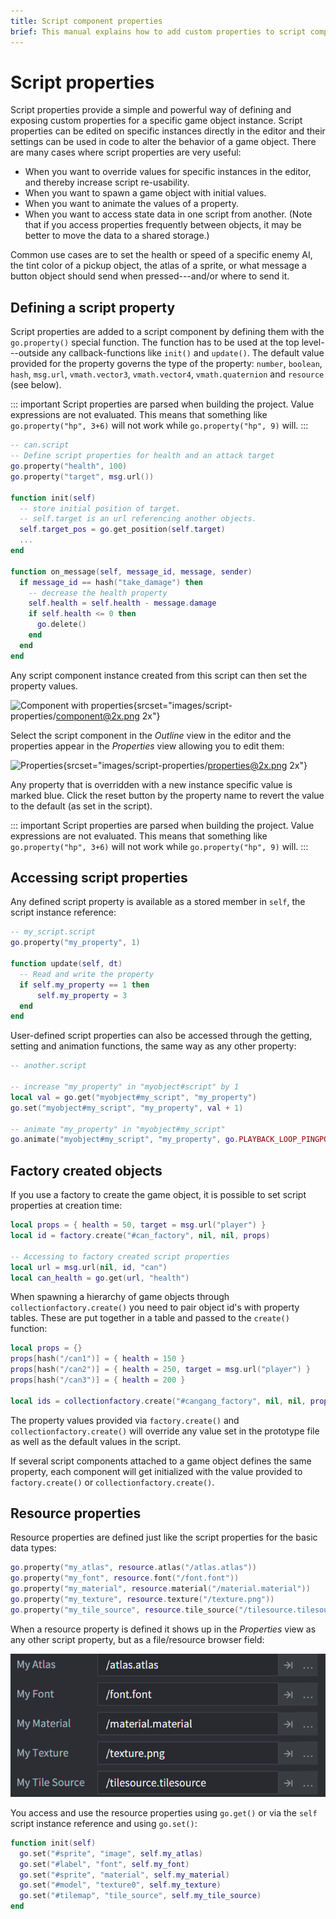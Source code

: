 ```yaml
---
title: Script component properties
brief: This manual explains how to add custom properties to script components and access them from the editor and runtime scripts.
---
```


# Script properties

Script properties provide a simple and powerful way of defining and exposing custom properties for a specific game object instance. Script properties can be edited on specific instances directly in the editor and their settings can be used in code to alter the behavior of a game object. There are many cases where script properties are very useful:

* When you want to override values for specific instances in the editor, and thereby increase script re-usability.
* When you want to spawn a game object with initial values.
* When you want to animate the values of a property.
* When you want to access state data in one script from another. (Note that if you access properties frequently between objects, it may be better to move the data to a shared storage.)

Common use cases are to set the health or speed of a specific enemy AI, the tint color of a pickup object, the atlas of a sprite, or what message a button object should send when pressed---and/or where to send it.

## Defining a script property

Script properties are added to a script component by defining them with the `go.property()` special function. The function has to be used at the top level---outside any callback-functions like `init()` and `update()`. The default value provided for the property governs the type of the property: `number`, `boolean`, `hash`, `msg.url`, `vmath.vector3`, `vmath.vector4`, `vmath.quaternion` and `resource` (see below).

::: important
Script properties are parsed when building the project. Value expressions are not evaluated. This means that something like `go.property("hp", 3+6)` will not work while `go.property("hp", 9)` will.
:::


```lua
-- can.script
-- Define script properties for health and an attack target
go.property("health", 100)
go.property("target", msg.url())

function init(self)
  -- store initial position of target.
  -- self.target is an url referencing another objects.
  self.target_pos = go.get_position(self.target)
  ...
end

function on_message(self, message_id, message, sender)
  if message_id == hash("take_damage") then
    -- decrease the health property
    self.health = self.health - message.damage
    if self.health <= 0 then
      go.delete()
    end
  end
end
```

Any script component instance created from this script can then set the property values.

![Component with properties](images/script-properties/component.png){srcset="images/script-properties/component@2x.png 2x"}

 Select the script component in the *Outline* view in the editor and the properties appear in the *Properties* view allowing you to edit them:

![Properties](images/script-properties/properties.png){srcset="images/script-properties/properties@2x.png 2x"}

Any property that is overridden with a new instance specific value is marked blue. Click the reset button by the property name to revert the value to the default (as set in the script).


::: important
Script properties are parsed when building the project. Value expressions are not evaluated. This means that something like `go.property("hp", 3+6)` will not work while `go.property("hp", 9)` will.
:::

## Accessing script properties

Any defined script property is available as a stored member in `self`, the script instance reference:

```lua
-- my_script.script
go.property("my_property", 1)

function update(self, dt)
  -- Read and write the property
  if self.my_property == 1 then
      self.my_property = 3
  end
end
```

User-defined script properties can also be accessed through the getting, setting and animation functions, the same way as any other property:

```lua
-- another.script

-- increase "my_property" in "myobject#script" by 1
local val = go.get("myobject#my_script", "my_property")
go.set("myobject#my_script", "my_property", val + 1)

-- animate "my_property" in "myobject#my_script"
go.animate("myobject#my_script", "my_property", go.PLAYBACK_LOOP_PINGPONG, 100, go.EASING_LINEAR, 2.0)
```

## Factory created objects

If you use a factory to create the game object, it is possible to set script properties at creation time:

```lua
local props = { health = 50, target = msg.url("player") }
local id = factory.create("#can_factory", nil, nil, props)

-- Accessing to factory created script properties
local url = msg.url(nil, id, "can")
local can_health = go.get(url, "health")
```

When spawning a hierarchy of game objects through `collectionfactory.create()` you need to pair object id's with property tables. These are put together in a table and passed to the `create()` function:

```lua
local props = {}
props[hash("/can1")] = { health = 150 }
props[hash("/can2")] = { health = 250, target = msg.url("player") }
props[hash("/can3")] = { health = 200 }

local ids = collectionfactory.create("#cangang_factory", nil, nil, props)
```

The property values provided via `factory.create()` and `collectionfactory.create()` will override any value set in the prototype file as well as the default values in the script.

If several script components attached to a game object defines the same property, each component will get initialized with the value provided to `factory.create()` or `collectionfactory.create()`.


## Resource properties

Resource properties are defined just like the script properties for the basic data types:

```lua
go.property("my_atlas", resource.atlas("/atlas.atlas"))
go.property("my_font", resource.font("/font.font"))
go.property("my_material", resource.material("/material.material"))
go.property("my_texture", resource.texture("/texture.png"))
go.property("my_tile_source", resource.tile_source("/tilesource.tilesource"))
```

When a resource property is defined it shows up in the *Properties* view as any other script property, but as a file/resource browser field:

![Resource Properties](images/script-properties/resource-properties.png)

You access and use the resource properties using `go.get()` or via the `self` script instance reference and using `go.set()`:

```lua
function init(self)
  go.set("#sprite", "image", self.my_atlas)
  go.set("#label", "font", self.my_font)
  go.set("#sprite", "material", self.my_material)
  go.set("#model", "texture0", self.my_texture)
  go.set("#tilemap", "tile_source", self.my_tile_source)
end
```
